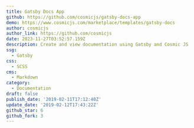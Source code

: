 ```yaml
---
title: Gatsby Docs App
github: https://github.com/cosmicjs/gatsby-docs-app
demo: https://www.cosmicjs.com/marketplace/templates/gatsby-docs
author: cosmicjs
author_link: https://github.com/cosmicjs
date: 2023-11-27T03:52:57.159Z
description: Create and view documentation using Gatsby and Cosmic JS
ssg:
  - Gatsby
css:
  - SCSS
cms:
  - Markdown
category:
  - Documentation
draft: false
publish_date: '2019-02-11T17:12:40Z'
update_date: '2019-02-12T17:43:22Z'
github_star: 6
github_fork: 3
---
```


